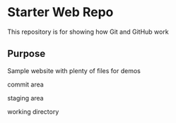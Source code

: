 # Starter Web Repo

This repository is for showing how Git and GitHub work

## Purpose

Sample website with plenty of files for demos

commit area

staging area

working directory